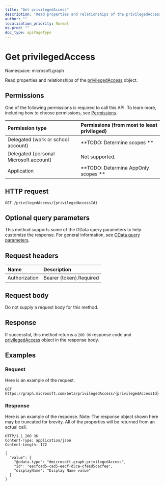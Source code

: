 ```yaml
---
title: "Get privilegedAccess"
description: "Read properties and relationships of the privilegedAccess object."
author: ""
localization_priority: Normal
ms.prod: ""
doc_type: apiPageType
---
```


# Get privilegedAccess

Namespace: microsoft.graph

Read properties and relationships of the [privilegedAccess](../resources/privilegedaccess.md) object.

## Permissions
One of the following permissions is required to call this API. To learn more, including how to choose permissions, see [Permissions](/concepts/permissions-reference.md).

|Permission type|Permissions (from most to least privileged)|
|:---|:---|
|Delegated (work or school account)|**TODO: Determine scopes **|
|Delegated (personal Microsoft account)|Not supported.|
|Application|**TODO: Determine AppOnly scopes **|

## HTTP request
<!-- {
  "blockType": "ignored"
}
-->
``` http
GET /privilegedAccess/{privilegedAccessId}
```

## Optional query parameters
This method supports some of the OData query parameters to help customize the response. For general information, see [OData query parameters](/graph/query-parameters).

## Request headers
|Name|Description|
|:---|:---|
|Authorization|Bearer {token}.Required|

## Request body
Do not supply a request body for this method.

## Response
If successful, this method returns a `200 OK` response code and [privilegedAccess](../resources/privilegedaccess.md) object in the response body.

## Examples

### Request
Here is an example of the request.
<!-- {
  "blockType": "request",
  "name": "get_privilegedaccess"
}
-->
``` http
GET https://graph.microsoft.com/beta/privilegedAccess/{privilegedAccessId}
```

### Response
Here is an example of the response. Note: The response object shown here may be truncated for brevity. All of the properties will be returned from an actual call.
<!-- {
  "blockType": "response",
  "truncated": true,
  "@odata.type": "microsoft.graph.privilegedAccess"
}
-->
``` http
HTTP/1.1 200 OK
Content-Type: application/json
Content-Length: 172

{
  "value": {
    "@odata.type": "#microsoft.graph.privilegedAccess",
    "id": "eecfcad5-cad5-eecf-d5ca-cfeed5cacfee",
    "displayName": "Display Name value"
  }
}
```

